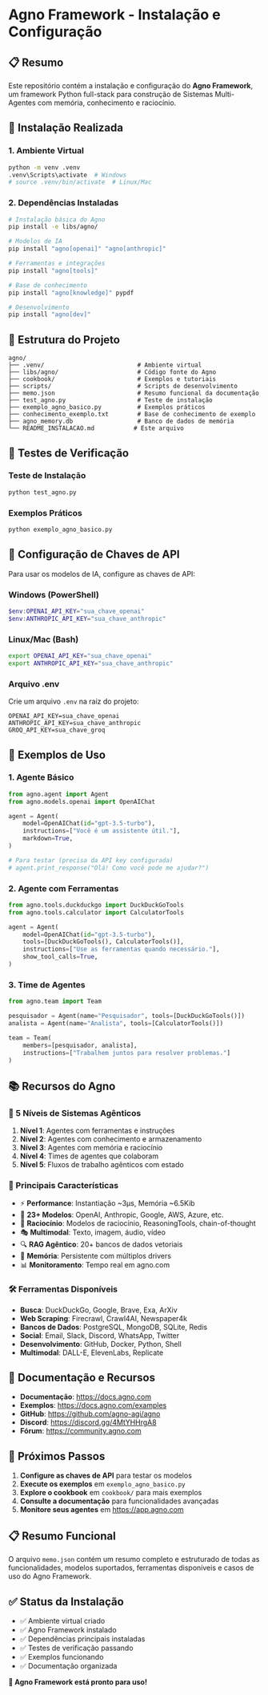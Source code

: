 # Agno Framework - Instalação e Configuração

## 📋 Resumo

Este repositório contém a instalação e configuração do **Agno Framework**, um framework Python full-stack para construção de Sistemas Multi-Agentes com memória, conhecimento e raciocínio.

## 🚀 Instalação Realizada

### 1. Ambiente Virtual
```bash
python -m venv .venv
.venv\Scripts\activate  # Windows
# source .venv/bin/activate  # Linux/Mac
```

### 2. Dependências Instaladas
```bash
# Instalação básica do Agno
pip install -e libs/agno/

# Modelos de IA
pip install "agno[openai]" "agno[anthropic]"

# Ferramentas e integrações
pip install "agno[tools]"

# Base de conhecimento
pip install "agno[knowledge]" pypdf

# Desenvolvimento
pip install "agno[dev]"
```

## 📁 Estrutura do Projeto

```
agno/
├── .venv/                          # Ambiente virtual
├── libs/agno/                      # Código fonte do Agno
├── cookbook/                       # Exemplos e tutoriais
├── scripts/                        # Scripts de desenvolvimento
├── memo.json                       # Resumo funcional da documentação
├── test_agno.py                    # Teste de instalação
├── exemplo_agno_basico.py          # Exemplos práticos
├── conhecimento_exemplo.txt        # Base de conhecimento de exemplo
├── agno_memory.db                  # Banco de dados de memória
└── README_INSTALACAO.md           # Este arquivo
```

## 🧪 Testes de Verificação

### Teste de Instalação
```bash
python test_agno.py
```

### Exemplos Práticos
```bash
python exemplo_agno_basico.py
```

## 🔑 Configuração de Chaves de API

Para usar os modelos de IA, configure as chaves de API:

### Windows (PowerShell)
```powershell
$env:OPENAI_API_KEY="sua_chave_openai"
$env:ANTHROPIC_API_KEY="sua_chave_anthropic"
```

### Linux/Mac (Bash)
```bash
export OPENAI_API_KEY="sua_chave_openai"
export ANTHROPIC_API_KEY="sua_chave_anthropic"
```

### Arquivo .env
Crie um arquivo `.env` na raiz do projeto:
```env
OPENAI_API_KEY=sua_chave_openai
ANTHROPIC_API_KEY=sua_chave_anthropic
GROQ_API_KEY=sua_chave_groq
```

## 🤖 Exemplos de Uso

### 1. Agente Básico
```python
from agno.agent import Agent
from agno.models.openai import OpenAIChat

agent = Agent(
    model=OpenAIChat(id="gpt-3.5-turbo"),
    instructions=["Você é um assistente útil."],
    markdown=True,
)

# Para testar (precisa da API key configurada)
# agent.print_response("Olá! Como você pode me ajudar?")
```

### 2. Agente com Ferramentas
```python
from agno.tools.duckduckgo import DuckDuckGoTools
from agno.tools.calculator import CalculatorTools

agent = Agent(
    model=OpenAIChat(id="gpt-3.5-turbo"),
    tools=[DuckDuckGoTools(), CalculatorTools()],
    instructions=["Use as ferramentas quando necessário."],
    show_tool_calls=True,
)
```

### 3. Time de Agentes
```python
from agno.team import Team

pesquisador = Agent(name="Pesquisador", tools=[DuckDuckGoTools()])
analista = Agent(name="Analista", tools=[CalculatorTools()])

team = Team(
    members=[pesquisador, analista],
    instructions=["Trabalhem juntos para resolver problemas."]
)
```

## 📚 Recursos do Agno

### 🎯 5 Níveis de Sistemas Agênticos
1. **Nível 1**: Agentes com ferramentas e instruções
2. **Nível 2**: Agentes com conhecimento e armazenamento  
3. **Nível 3**: Agentes com memória e raciocínio
4. **Nível 4**: Times de agentes que colaboram
5. **Nível 5**: Fluxos de trabalho agênticos com estado

### 🔧 Principais Características
- ⚡ **Performance**: Instantiação ~3μs, Memória ~6.5Kib
- 🤖 **23+ Modelos**: OpenAI, Anthropic, Google, AWS, Azure, etc.
- 🧠 **Raciocínio**: Modelos de raciocínio, ReasoningTools, chain-of-thought
- 🎭 **Multimodal**: Texto, imagem, áudio, vídeo
- 🔍 **RAG Agêntico**: 20+ bancos de dados vetoriais
- 💾 **Memória**: Persistente com múltiplos drivers
- 📊 **Monitoramento**: Tempo real em agno.com

### 🛠️ Ferramentas Disponíveis
- **Busca**: DuckDuckGo, Google, Brave, Exa, ArXiv
- **Web Scraping**: Firecrawl, Crawl4AI, Newspaper4k
- **Bancos de Dados**: PostgreSQL, MongoDB, SQLite, Redis
- **Social**: Email, Slack, Discord, WhatsApp, Twitter
- **Desenvolvimento**: GitHub, Docker, Python, Shell
- **Multimodal**: DALL-E, ElevenLabs, Replicate

## 📖 Documentação e Recursos

- **Documentação**: https://docs.agno.com
- **Exemplos**: https://docs.agno.com/examples
- **GitHub**: https://github.com/agno-agi/agno
- **Discord**: https://discord.gg/4MtYHHrgA8
- **Fórum**: https://community.agno.com

## 🎯 Próximos Passos

1. **Configure as chaves de API** para testar os modelos
2. **Execute os exemplos** em `exemplo_agno_basico.py`
3. **Explore o cookbook** em `cookbook/` para mais exemplos
4. **Consulte a documentação** para funcionalidades avançadas
5. **Monitore seus agentes** em https://app.agno.com

## 📋 Resumo Funcional

O arquivo `memo.json` contém um resumo completo e estruturado de todas as funcionalidades, modelos suportados, ferramentas disponíveis e casos de uso do Agno Framework.

## ✅ Status da Instalação

- ✅ Ambiente virtual criado
- ✅ Agno Framework instalado
- ✅ Dependências principais instaladas
- ✅ Testes de verificação passando
- ✅ Exemplos funcionando
- ✅ Documentação organizada

**🎉 Agno Framework está pronto para uso!**